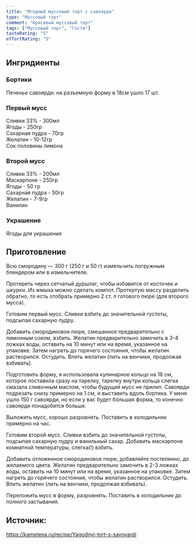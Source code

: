 ```yaml
---
title: "Ягодный муссовый торт с савоярди"
type: "Муссовый торт"
comment: "Красивый муссовый торт"
tags: ["Муссовый торт", "Гости"]
tasteRating: "5"
effortRating: "5"
---
```


## Ингридиенты

### Бортики
Печенье савоярди: на разъемную форму в 18см ушло 17 шт. 

### Первый мусс
Сливки 33% - 300мл  
Ягоды - 250гр  
Сахарная пудра - 70гр  
Желатин - 10-12гр  
Сок половины лимона  

### Второй мусс
Сливки 33% - 200мл  
Маскарпоне - 250гр  
Ягоды - 50 гр  
Сахарная пудра - 50гр  
Желатин - 7-9гр  
Ванилин 

### Украшение
Ягоды для украшения 

## Приготовление
Всю смородину — 300 г (250 г и 50 г) измельчить погружным блендером или в измельчителе.

Протереть через сетчатый дуршлаг, чтобы избавится от косточек и шкурки. Из жмыха можно сделать компот. Протертую массу разделить обратно, то есть отобрать примерно 2 ст. л готового пюре (для второго мусса).

Готовим первый мусс. Сливки взбить до значительной густоты, подсыпая сахарную пудру.

Добавить смородиновое пюре, смешанное предварительно с лимонным соком, взбить. Желатин предварительно замочить в 3-4 ложках воды, оставить на 10 минут или на время, указанное на упаковке. Затем нагреть до горячего состояния, чтобы желатин растворился. Остудить. Влить желатин (лить на венчики, продолжая взбивать).


Подготовить форму, я использовала кулинарное кольцо на 18 см, которое поставила сразу на тарелку, тарелку внутри кольца слегка смазала сливочным маслом, чтобы будущий мусс не прилип. Савоярди подрезать снизу примерно на 1 см, и выставить вдоль бортика. У меня ушло 150 г савоярди, но если у вас будет бóльшая форма, то конечно савоярди понадобится больше.

Выложить мусс, хорошо разровнять. Поставить в холодильник примерно на час.

Готовим второй мусс. Сливки взбить до значительной густоты, подсыпая сахарную пудру и ванильный сахар. Добавить маскарпоне комнатной температуры, слегка(!) взбить.

Добавить отложенное смородиновое пюре, добавляйте постепенно, до желаемого цвета. Желатин предварительно замочить в 2-3 ложках воды, оставить на 10 минут или на время, указанное на упаковке. Затем нагреть до горячего состояния, чтобы желатин растворился. Остудить. Влить желатин (лить на венчики, продолжая взбивать).

Переложить мусс в форму, разровнять. Поставить в холодильник до полного застывания.


## Источник: 
https://kamelena.ru/recipe/Yagodnyj-tort-s-savoyardi
